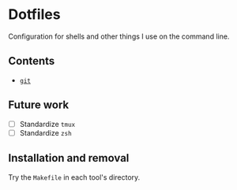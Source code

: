 # Dotfiles

Configuration for shells and other things I use on the command line.

## Contents

- [`git`](./git/README.md)

## Future work

- [ ] Standardize `tmux`
- [ ] Standardize `zsh`

## Installation and removal

Try the `Makefile` in each tool's directory.
